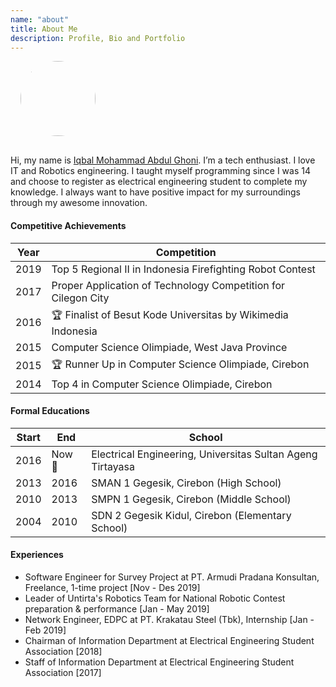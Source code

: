 ```yaml
---
name: "about"
title: About Me
description: Profile, Bio and Portfolio
---
```


<img style="width: 120px; margin: 0 0 1rem 1rem; border-radius: 60px;" class="is-pulled-right" src="/me.jpg"/>

Hi, my name is <u>Iqbal Mohammad Abdul Ghoni</u>.
I’m a tech enthusiast. I love IT and Robotics engineering. I taught myself
programming since I was 14 and choose to register as electrical engineering
student to complete my knowledge. I always want to have positive impact
for my surroundings through my awesome innovation.

#### Competitive Achievements

| Year | Competition                                                   |
| ---- | ------------------------------------------------------------- |
| 2019 | Top 5 Regional II in Indonesia Firefighting Robot Contest     |
| 2017 | Proper Application of Technology Competition for Cilegon City |
| 2016 | 🏆 Finalist of Besut Kode Universitas by Wikimedia Indonesia  |
| 2015 | Computer Science Olimpiade, West Java Province                |
| 2015 | 🏆 Runner Up in Computer Science Olimpiade, Cirebon           |
| 2014 | Top 4 in Computer Science Olimpiade, Cirebon                  |

#### Formal Educations

| Start | End    | School                                                     |
| ----- | ------ | ---------------------------------------------------------- |
| 2016  | Now 🏃 | Electrical Engineering, Universitas Sultan Ageng Tirtayasa |
| 2013  | 2016   | SMAN 1 Gegesik, Cirebon (High School)                      |
| 2010  | 2013   | SMPN 1 Gegesik, Cirebon (Middle School)                    |
| 2004  | 2010   | SDN 2 Gegesik Kidul, Cirebon (Elementary School)           |

#### Experiences

* Software Engineer for Survey Project at PT. Armudi Pradana Konsultan, Freelance, 1-time project [Nov - Des 2019]
* Leader of Untirta's Robotics Team for National Robotic Contest preparation & performance [Jan - May 2019]
* Network Engineer, EDPC at PT. Krakatau Steel (Tbk), Internship [Jan - Feb 2019]
* Chairman of Information Department at Electrical Engineering Student Association [2018]
* Staff of Information Department at Electrical Engineering Student Association [2017]
